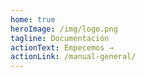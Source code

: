 ```yaml
---
home: true
heroImage: /img/logo.png
tagline: Documentación
actionText: Empecemos →
actionLink: /manual-general/
---
```

